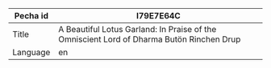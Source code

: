 |Pecha id | I79E7E64C
| --- | --- 
|Title | A Beautiful Lotus Garland: In Praise of the Omniscient Lord of Dharma Butön Rinchen Drup 
|Language | en